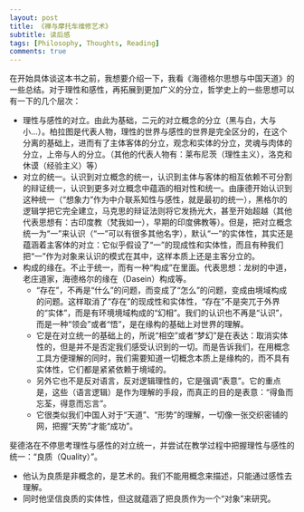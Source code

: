 ```yaml
---
layout: post
title: 《禅与摩托车维修艺术》
subtitle: 读后感
tags: [Philosophy, Thoughts, Reading]
comments: true
---
```


在开始具体谈这本书之前，我想要介绍一下，我看《海德格尔思想与中国天道》的一些总结。对于理性和感性，再拓展到更加广义的分立，哲学史上的一些思想可以有一下的几个层次：

* 理性与感性的对立。由此为基础，二元的对立概念的分立（黑与白，大与小...）。柏拉图是代表人物，理性的世界与感性的世界是完全区分的，在这个分离的基础上，进而有了主体客体的分立，观念和实体的分立，灵魂与肉体的分立，上帝与人的分立。（其他的代表人物有：莱布尼茨（理性主义），洛克和休谟（经验主义）等）
* 对立的统一。认识到对立概念的统一，认识到主体与客体的相互依赖不可分割的辩证统一，认识到更多对立概念中蕴涵的相对性和统一。由康德开始认识到这种统一（“想象力”作为中介联系知性与感性，就是最初的统一），黑格尔的逻辑学把它完全建立，马克思的辩证法则将它发扬光大，甚至开始超越（其他代表思想有：古印度教（梵我如一），早期的印度佛教等）。但是，把对立概念统一为“一”来认识（“一”可以有很多其他名字），默认“一”的实体性，其实还是蕴涵着主客体的对立：它似乎假设了“一”的现成性和实体性，而且有种我们把“一”作为对象来认识的模式在其中，这样本质上还是主客分立的。
* 构成的缘在。不止于统一，而有一种“构成”在里面。代表思想：龙树的中道，老庄道家，海德格尔的缘在（Dasein）构成等。
  * “存在”，不再是“什么”的问题，而变成了“怎么”的问题，变成由境域构成的问题。这样取消了“存在”的现成性和实体性，“存在”不是突兀于外界的“实体”，而是有环境境域构成的“幻相”。我们的认识也不再是“认识”，而是一种“领会”或者“悟”，是在缘构的基础上对世界的理解。
  * 它是在对立统一的基础上的，所说“相空”或者“梦幻”是在表达：取消实体性的，但是并不是否定我们感受认识到的一切。而是告诉我们，在用概念工具方便理解的同时，我们需要知道一切概念本质上是缘构的，而不具有实体性，它们都是紧紧依赖于境域的。
  * 另外它也不是反对语言，反对逻辑理性的，它是强调“表意”。它的重点是，这些（语言逻辑）是作为理解的手段，而真正的目的是表意：“得鱼而忘荃，得意而忘言”。
  * 它很类似我们中国人对于“天道”、“形势”的理解，一切像一张交织密铺的网，把握“天势”才能“成功”。


斐德洛在不停思考理性与感性的对立统一，并尝试在教学过程中把握理性与感性的统一：“良质（Quality）”。
* 他认为良质是非概念的，是艺术的。我们不能用概念来描述，只能通过感性去理解。
* 同时他坚信良质的实体性，但这就蕴涵了把良质作为一个“对象”来研究。

